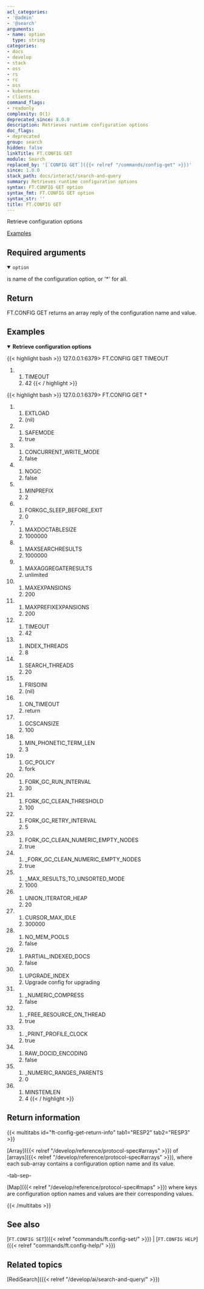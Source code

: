 ```yaml
---
acl_categories:
- '@admin'
- '@search'
arguments:
- name: option
  type: string
categories:
- docs
- develop
- stack
- oss
- rs
- rc
- oss
- kubernetes
- clients
command_flags:
- readonly
complexity: O(1)
deprecated_since: 8.0.0
description: Retrieves runtime configuration options
doc_flags:
- deprecated
group: search
hidden: false
linkTitle: FT.CONFIG GET
module: Search
replaced_by: '[`CONFIG GET`]({{< relref "/commands/config-get" >}})'
since: 1.0.0
stack_path: docs/interact/search-and-query
summary: Retrieves runtime configuration options
syntax: FT.CONFIG GET option
syntax_fmt: FT.CONFIG GET option
syntax_str: ''
title: FT.CONFIG GET
---
```


Retrieve configuration options

[Examples](#examples)

## Required arguments

<details open>
<summary><code>option</code></summary> 

is name of the configuration option, or '*' for all. 
</details>

## Return

FT.CONFIG GET returns an array reply of the configuration name and value.

## Examples

<details open>
<summary><b>Retrieve configuration options</b></summary>

{{< highlight bash >}}
127.0.0.1:6379> FT.CONFIG GET TIMEOUT
1) 1) TIMEOUT
   2) 42
{{< / highlight >}}

{{< highlight bash >}}
127.0.0.1:6379> FT.CONFIG GET *
 1) 1) EXTLOAD
    2) (nil)
 2) 1) SAFEMODE
    2) true
 3) 1) CONCURRENT_WRITE_MODE
    2) false
 4) 1) NOGC
    2) false
 5) 1) MINPREFIX
    2) 2
 6) 1) FORKGC_SLEEP_BEFORE_EXIT
    2) 0
 7) 1) MAXDOCTABLESIZE
    2) 1000000
 8) 1) MAXSEARCHRESULTS
    2) 1000000
 9) 1) MAXAGGREGATERESULTS
    2) unlimited
10) 1) MAXEXPANSIONS
    2) 200
11) 1) MAXPREFIXEXPANSIONS
    2) 200
12) 1) TIMEOUT
    2) 42
13) 1) INDEX_THREADS
    2) 8
14) 1) SEARCH_THREADS
    2) 20
15) 1) FRISOINI
    2) (nil)
16) 1) ON_TIMEOUT
    2) return
17) 1) GCSCANSIZE
    2) 100
18) 1) MIN_PHONETIC_TERM_LEN
    2) 3
19) 1) GC_POLICY
    2) fork
20) 1) FORK_GC_RUN_INTERVAL
    2) 30
21) 1) FORK_GC_CLEAN_THRESHOLD
    2) 100
22) 1) FORK_GC_RETRY_INTERVAL
    2) 5
23) 1) FORK_GC_CLEAN_NUMERIC_EMPTY_NODES
    2) true
24) 1) _FORK_GC_CLEAN_NUMERIC_EMPTY_NODES
    2) true
25) 1) _MAX_RESULTS_TO_UNSORTED_MODE
    2) 1000
26) 1) UNION_ITERATOR_HEAP
    2) 20
27) 1) CURSOR_MAX_IDLE
    2) 300000
28) 1) NO_MEM_POOLS
    2) false
29) 1) PARTIAL_INDEXED_DOCS
    2) false
30) 1) UPGRADE_INDEX
    2) Upgrade config for upgrading
31) 1) _NUMERIC_COMPRESS
    2) false
32) 1) _FREE_RESOURCE_ON_THREAD
    2) true
33) 1) _PRINT_PROFILE_CLOCK
    2) true
34) 1) RAW_DOCID_ENCODING
    2) false
35) 1) _NUMERIC_RANGES_PARENTS
    2) 0
36) 1) MINSTEMLEN
    2) 4
{{< / highlight >}}
</details>

## Return information

{{< multitabs id="ft-config-get-return-info"
    tab1="RESP2"
    tab2="RESP3" >}}

[Array]({{< relref "/develop/reference/protocol-spec#arrays" >}}) of [arrays]({{< relref "/develop/reference/protocol-spec#arrays" >}}), where each sub-array contains a configuration option name and its value.

-tab-sep-

[Map]({{< relref "/develop/reference/protocol-spec#maps" >}}) where keys are configuration option names and values are their corresponding values.

{{< /multitabs >}}

## See also

[`FT.CONFIG SET`]({{< relref "commands/ft.config-set/" >}}) | [`FT.CONFIG HELP`]({{< relref "commands/ft.config-help/" >}})

## Related topics

[RediSearch]({{< relref "/develop/ai/search-and-query/" >}})